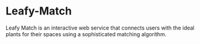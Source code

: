 # Leafy-Match
Leafy Match is an interactive web service that connects users with the ideal plants for their spaces using a sophisticated matching algorithm.
